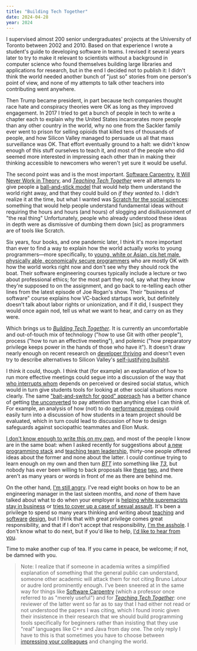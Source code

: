 ```yaml
---
title: "Building Tech Together"
date: 2024-04-28
year: 2024
---
```


I supervised almost 200 senior undergraduates' projects at the University of Toronto
between 2002 and 2010.
Based on that experience I wrote a student's guide to developing software in teams.
I revised it several years later
to try to make it relevant to scientists without a background in computer science
who found themselves building large libraries and applications for research,
but in the end I decided not to publish it:
I didn't think the world needed another bunch of "just so" stories from one person's point of view,
and none of my attempts to talk other teachers into contributing went anywhere.

Then Trump became president,
in part because tech companies thought race hate and conspiracy theories were OK
as long as they improved engagement.
In 2017 I tried to get a bunch of people in tech to write a chapter each
to explain why the United States incarcerates more people than any other country in the world,
why no one from the Sackler family ever went to prison for selling opioids that killed tens of thousands of people,
and how Silicon Valley managed to persuade us all that mass surveillance was OK.
That effort eventually ground to a halt:
we didn't know enough of this stuff ourselves to teach it,
and most of the people who did seemed more interested in impressing each other
than in making their thinking accessible to newcomers
who weren't yet sure it would be useful.

The second point was and is the most important.
[Software Carpentry][carpentries],
[It Will Never Work in Theory][nwit],
and [*Teaching Tech Together*][t3] were all attempts to give people
a [ball-and-stick model][balls-and-sticks] that would help them understand the world right away,
and that they could build on *if they wanted to*.
I didn't realize it at the time,
but what I wanted was [Scratch for the social sciences][scratch-social-sciences]:
something that would help people understand fundamental ideas
without requiring the hours and hours (and hours) of slogging and disillusionment
of "the real thing"
Unfortunately,
people who already understood these ideas in depth
were as dismissive of dumbing them down [sic]
as programmers are of tools like Scratch.

Six years, four books, and one pandemic later,
I think it's more important than ever to find a way to explain how the world actually works
to young programmers—more specifically,
to [young, white or Asian, cis het male, physically able, economically secure programmers][seeing-like-a-student]
who are mostly OK with how the world works right now
and don't see why they should rock the boat.
Their software engineering courses typically include a lecture or two about professional ethics;
for the most part they nod,
say what they know they're supposed to on the assignment,
and go back to re-telling each other lines from the latest episode of Joe Rogan's show.
Their "business of software" course explains how VC-backed startups work,
but definitely doesn't talk about labor rights or unionization,
and if it did,
I suspect they would once again nod,
tell us what we want to hear,
and carry on as they were.

Which brings us to [*Building Tech Together*][btt].
It is currently an uncomfortable and out-of-touch mix of
technology ("how to use Git with other people"),
process ("how to run an effective meeting"),
and polemic ("how preparatory privilege keeps power in the hands of those who have it").
It doesn't draw nearly enough on recent research on [developer thriving][thriving]
and doesn't even try to describe alternatives to Silicon Valley's [self-justifying bullshit][leadership-bs].

I think it could, though.
I think that (for example) an explanation of how to run more effective meetings
could segue into a discussion of the way that [who interrupts whom][interruptions]
depends on perceived or desired social status,
which would in turn give students tools for looking at other social situations more clearly.
The same ["bait-and-switch for good" approach][first-six-questions]
has a better chance of getting [the unconverted][unconverted]
to pay attention than anything else I can think of.
For example,
an analysis of how (not) to do [performance reviews][perf-reviews]
could easily turn into a discussion of how students in a team project should be evaluated,
which in turn could lead to discussion of how to design safeguards against sociopathic teammates and Elon Musk.

[I don't know enough to write this on my own][ultracrepidarian],
and most of the people I know are in the same boat:
when I asked recently for suggestions about [a new programming stack][new-stack]
and [teaching team leadership][and-now-to-lead],
thirty-one people offered ideas about the former
and none about the latter.
I could continue trying to learn enough on my own
and then turn [*BTT*][btt] into something like [*T3*][t3],
but nobody has ever been willing to back proposals like [these][leadership-skills] [two][org-change],
and there aren't as many years or words in front of me as there are behind me.

On the other hand,
[I'm still angry][why-i-teach].
I've read eight books on how to be an engineering manager in the last sixteen months,
and *none* of them have talked about
what to do when your employer is [helping white supremacists stay in business][shopify]
or [tries to cover up a case of sexual assault][datacamp].
It's been a privilege to spend so many years thinking and writing about [teaching][t3] and [software][sdxjs] [design][sdxpy],
but I think that with great privilege comes great responsibility,
and that if I don't accept that responsibility,
[I'm the asshole][aita].
I don't know what to do next,
but if you'd like to help,
[I'd like to hear from you](mailto:{{site.author.email}}).

Time to make another cup of tea.
If you came in peace, be welcome;
if not, be damned with you.

> Note: I realize that if someone in academia writes a simplified explanation of something
> that the general public can understand,
> someone other academic will attack them for not citing Bruno Latour or audre lord prominently enough.
> I've been sneered at in the same way for things like [Software Carpentry][carpentries]
> (which a professor once referred to as "merely useful")
> and for [*Teaching Tech Together*][t3]:
> one reviewer of the latter went so far as to say that
> I had either not read or not understood the papers I was citing,
> which I found ironic given their insistence in their research
> that we should build programming tools specifically for beginners
> rather than insisting that they use "real" languages like C++ and Java from day one.
> The only reply I have to this is that sometimes you have to choose
> between [impressing your colleagues][soup-then-prayers] and changing the world.

[aita]: https://en.wikipedia.org/wiki/R/AmItheAsshole
[and-now-to-lead]: https://third-bit.com/2024/04/19/and-now-to-lead/
[balls-and-sticks]: https://third-bit.com/2024/04/07/in-search-of-balls-and-sticks/
[btt]: https://third-bit.com/btt/
[carpentries]: https://carpentries.org/
[datacamp]: https://third-bit.com/2019/04/15/an-exchange-with-datacamp/
[first-six-questions]: https://third-bit.com/2024/01/17/the-first-six-questions/
[interruptions]: https://third-bit.com/2023/12/11/meetings-interruptions-and-power/
[leadership-bs]: https://third-bit.com/2023/08/13/leadership-bs/
[leadership-skills]: https://third-bit.com/ideas/leadership/
[new-stack]: https://third-bit.com/2024/04/18/a-new-stack/
[nwit]: https://neverworkintheory.org/
[org-change]: https://third-bit.com/2023/03/22/workshop-proposal-organizational-change/
[perf-reviews]: https://third-bit.com/2023/07/14/performance-review-counterexamples/
[scratch-social-sciences]: https://third-bit.com/2024/01/13/whats-the-scratch-of-the-social-sciences/
[sdxjs]: https://third-bit.com/sdxjs/
[sdxpy]: https://third-bit.com/sdxpy/
[seeing-like-a-student]: https://third-bit.com/2023/11/22/seeing-like-a-student/
[shopify]: https://third-bit.com/2018/05/06/cigarettes-and-shopify/
[soup-then-prayers]: https://third-bit.com/2023/02/13/soup-then-prayers/
[t3]: https://teachtogether.tech/
[thriving]: https://www.drcathicks.com/post/an-open-access-developer-science-roundup
[ultracrepidarian]: https://third-bit.com/2023/12/12/it-ultracrepidarian/
[unconverted]: https://third-bit.com/2023/11/01/how-to-reach-the-unconverted/
[why-i-teach]: https://third-bit.com/2019/01/30/why-i-teach/
